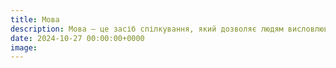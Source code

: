 ```yaml
---
title: Мова
description: Мова — це засіб спілкування, який дозволяє людям висловлювати думки та почуття. Вона є важливою частиною культури та ідентичності.
date: 2024-10-27 00:00:00+0000
image:
---
```

